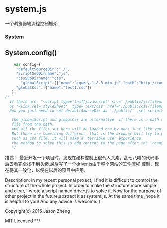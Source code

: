 # system.js
一个浏览器端流程控制框架
### System
 
## System.config()
```js
    var config={
  	 "defaultSourceDir":"./", 
	 "scriptSubDirname":"js", 
	 "cssSubDirname":"css", 
       "globalScript":[{"name":"jquery-1.8.3.min.js","path":"http://code.jquery.com/jquery-1.8.3.min.js"},{"name":"test1.js"}],
  	 "globalCss":[{"name":"test1.css"}]
   };
/*
  if there are  "<script type='text/javascript' src='./public/js/filename.js'></script>" 
  or "<link rel='styleSheet'  type='text/css' href='./public/css/filename.css'/>" in the 'head' htmlElement before,
  Now you just need to set defaultSourceDir as './public/' ,set scriptSubDirname as 'js' and set cssSubDirname as "css".
   
   the globalScript and globalCss are alternative. if there is a path attribute , then the System will try to get the
   file from the path。
   And all the files set here will be loaded one by one! just like you write it into the html file.
   But there are something different, that is the browser will try to parse the DOM even if some file is not ready,
   such as css file. It will make a  terrible user experience.
   the method to solve this is add content to the page after the 'ready' event is emitted.(System.on("ready",version,callback))
   */
```
描述：
最近开发一个项目时，发现在结构控制上很令人头疼，乱七八糟的代码事后去看完全找不到头绪.最后写了一个driver.js由于整个网站的工作流程
控制，现在将其一般化，以便在以后的项目中应用。

Description:
In my recent personal project, I find it is difficult to control the structure of the whole project. In order to make the structure more  simple and clear, I wrote
a script named driver.js to  solve it. Now for the purpose of other project in the future,abstract it as system.js.  At the same time ,hope it  is helpful to you! And any
advice is welcome.:)


Copyright(c) 2015 Jason Zheng

MIT Licensed
 **/
